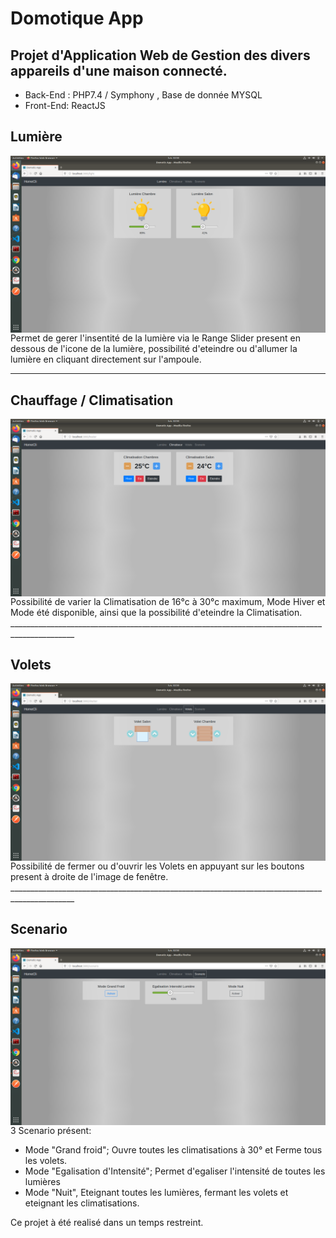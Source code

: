# Domotique App

## Projet d'Application Web de Gestion des divers appareils d'une maison connecté.

* Back-End : PHP7.4 / Symphony , Base de donnée MYSQL
* Front-End: ReactJS  

<h2>Lumière</h2>  
<img src="./image/light.png"
     alt="Markdown Monster icon"
     style="float: left; margin-right: 10px;" />  

Permet de gerer l'insentité de la lumière via le Range Slider present en dessous de l'icone de la lumière, possibilité d'eteindre ou d'allumer la lumière en cliquant directement sur l'ampoule.
  ______________________________________________________________________________________________
<h2>Chauffage / Climatisation</h2>
<img src="./image/heater.png"
     alt="Markdown Monster icon"
     style="float: left; margin-right: 10px;" />
Possibilité de varier la Climatisation de 16°c à 30°c maximum, Mode Hiver et Mode été disponible, ainsi que la possibilité d'eteindre la Climatisation.
  ______________________________________________________________________________________________
<h2>Volets</h2>
<img src="./image/shutter.png"
     alt="Markdown Monster icon"
     style="float: left; margin-right: 10px;" />
Possibilité de fermer ou d'ouvrir les Volets en appuyant sur les boutons present à droite de l'image de fenêtre.
  ______________________________________________________________________________________________
<h2>Scenario</h2>
<img src="./image/scenario.png"
     alt="Markdown Monster icon"
     style="float: left; margin-right: 10px;" />
3 Scenario présent:  

* Mode "Grand froid"; Ouvre toutes les climatisations à 30° et Ferme tous les volets.
* Mode "Egalisation d'Intensité"; Permet d'egaliser l'intensité de toutes les lumières
* Mode "Nuit", Eteignant toutes les lumières, fermant les volets et eteignant les climatisations.

Ce projet à été realisé dans un temps restreint.
